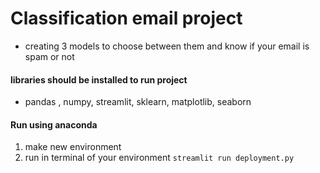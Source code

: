 # Classification email project
- creating 3 models to choose between them and know if your email is spam or not

#### libraries should be installed to run project
- pandas , numpy, streamlit, sklearn, matplotlib, seaborn

#### Run using anaconda
1. make new environment
2. run in terminal of your environment `streamlit run deployment.py`
